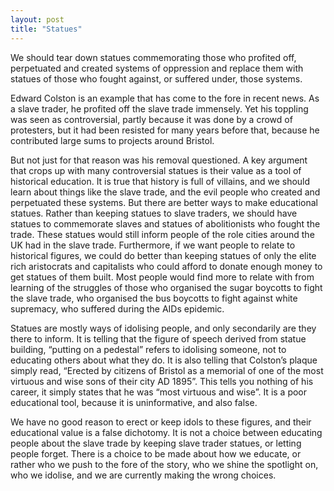 ```yaml
---
layout: post
title: "Statues"
---
```


We should tear down statues commemorating those who profited off, perpetuated and created systems of oppression and replace them with statues of those who fought against, or suffered under, those systems.

Edward Colston is an example that has come to the fore in recent news. As a slave trader, he profited off the slave trade immensely. Yet his toppling was seen as controversial, partly because it was done by a crowd of protesters, but it had been resisted for many years before that, because he contributed large sums to projects around Bristol.

But not just for that reason was his removal questioned. A key argument that crops up with many controversial statues is their value as a tool of historical education. It is true that history is full of villains, and we should learn about things like the slave trade, and the evil people who created and perpetuated these systems. But there are better ways to make educational statues. Rather than keeping statues to slave traders, we should have statues to commemorate slaves and statues of abolitionists who fought the trade. These statues would still inform people of the role cities around the UK had in the slave trade. Furthermore, if we want people to relate to historical figures, we could do better than keeping statues of only the elite rich aristocrats and capitalists who could afford to donate enough money to get statues of them built. Most people would find more to relate with from learning of the struggles of those who organised the sugar boycotts to fight the slave trade, who organised the bus boycotts to fight against white supremacy, who suffered during the AIDs epidemic.

Statues are mostly ways of idolising people, and only secondarily are they there to inform. It is telling that the figure of speech derived from statue building, “putting on a pedestal” refers to idolising someone, not to educating others about what they do. It is also telling that Colston’s plaque simply read, “Erected by citizens of Bristol as a memorial of one of the most virtuous and wise sons of their city AD 1895”. This tells you nothing of his career, it simply states that he was “most virtuous and wise”. It is a poor educational tool, because it is uninformative, and also false.

We have no good reason to erect or keep idols to these figures, and their educational value is a false dichotomy. It is not a choice between educating people about the slave trade by keeping slave trader statues, or letting people forget. There is a choice to be made about how we educate, or rather who we push to the fore of the story, who we shine the spotlight on, who we idolise, and we are currently making the wrong choices.
